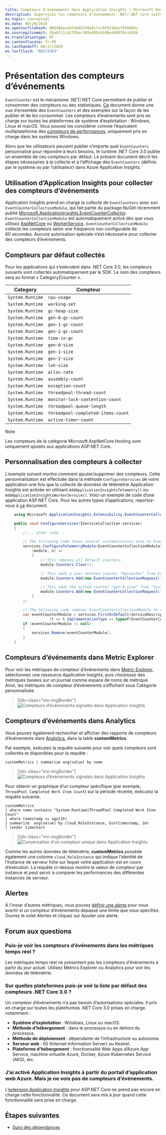 ```yaml
---
title: Compteurs d’événements dans Application Insights | Microsoft Docs
description: Supervisez les compteurs d’événements .NET/.NET Core système et personnalisés dans Application Insights.
ms.topic: conceptual
ms.date: 09/20/2019
ms.openlocfilehash: 000486ecd4fddd5749e4c7cc9f9210a1f0f8666c
ms.sourcegitcommit: 2bab7c1cd1792ec389a488c6190e4d90f8ca503b
ms.translationtype: HT
ms.contentlocale: fr-FR
ms.lasthandoff: 08/17/2020
ms.locfileid: "88272363"
---
```

# <a name="eventcounters-introduction"></a>Présentation des compteurs d’événements

`EventCounter` est le mécanisme .NET/.NET Core permettant de publier et consommer des compteurs ou des statistiques. [Ce](https://github.com/dotnet/runtime/blob/master/src/libraries/System.Diagnostics.Tracing/documentation/EventCounterTutorial.md) document donne une vue d’ensemble des `EventCounters` et des exemples sur la façon de les publier et de les consommer. Les compteurs d’événements sont pris en charge sur toutes les plateformes de système d’exploitation : Windows, Linux et macOS. Vous pouvez les considérer comme l’équivalent multiplateforme des [compteurs de performances](/dotnet/api/system.diagnostics.performancecounter), uniquement pris en charge dans les systèmes Windows.

Alors que les utilisateurs peuvent publier n’importe quel `EventCounters` personnalisé pour répondre à leurs besoins, le runtime .NET Core 3.0 publie un ensemble de ces compteurs par défaut. Le présent document décrit les étapes nécessaires à la collecte et à l’affichage des `EventCounters` (définis par le système ou par l’utilisateur) dans Azure Application Insights.

## <a name="using-application-insights-to-collect-eventcounters"></a>Utilisation d’Application Insights pour collecter des compteurs d’événements

Application Insights prend en charge la collecte de `EventCounters` avec son `EventCounterCollectionModule`, qui fait partie du package NuGet récemment publié [Microsoft.ApplicationInsights.EventCounterCollector](https://www.nuget.org/packages/Microsoft.ApplicationInsights.EventCounterCollector). `EventCounterCollectionModule` est automatiquement activé dès que vous utilisez [AspNetCore](asp-net-core.md) ou [WorkerService](worker-service.md). `EventCounterCollectionModule` collecte les compteurs selon une fréquence non configurable de 60 secondes. Aucune autorisation spéciale n’est nécessaire pour collecter des compteurs d’événements.

## <a name="default-counters-collected"></a>Compteurs par défaut collectés

Pour les applications qui s’exécutent dans .NET Core 3.0, les compteurs suivants sont collectés automatiquement par le SDK. Le nom des compteurs sera au format « Category|Counter ».

|Category | Compteur|
|---------------|-------|
|`System.Runtime` | `cpu-usage` |
|`System.Runtime` | `working-set` |
|`System.Runtime` | `gc-heap-size` |
|`System.Runtime` | `gen-0-gc-count` |
|`System.Runtime` | `gen-1-gc-count` |
|`System.Runtime` | `gen-2-gc-count` |
|`System.Runtime` | `time-in-gc` |
|`System.Runtime` | `gen-0-size` |
|`System.Runtime` | `gen-1-size` |
|`System.Runtime` | `gen-2-size` |
|`System.Runtime` | `loh-size` |
|`System.Runtime` | `alloc-rate` |
|`System.Runtime` | `assembly-count` |
|`System.Runtime` | `exception-count` |
|`System.Runtime` | `threadpool-thread-count` |
|`System.Runtime` | `monitor-lock-contention-count` |
|`System.Runtime` | `threadpool-queue-length` |
|`System.Runtime` | `threadpool-completed-items-count` |
|`System.Runtime` | `active-timer-count` |

> [!NOTE]
> Les compteurs de la catégorie Microsoft.AspNetCore.Hosting sont uniquement ajoutés aux applications ASP.NET Core.

## <a name="customizing-counters-to-be-collected"></a>Personnalisation des compteurs à collecter

L’exemple suivant montre comment ajouter/supprimer des compteurs. Cette personnalisation est effectuée dans la méthode `ConfigureServices` de votre application une fois que la collecte de données de télémétrie Application Insights est activée en utilisant `AddApplicationInsightsTelemetry()` ou `AddApplicationInsightsWorkerService()`. Voici un exemple de code d’une application ASP.NET Core. Pour les autres types d’applications, reportez-vous à [ce](worker-service.md#configuring-or-removing-default-telemetrymodules) document.

```csharp
    using Microsoft.ApplicationInsights.Extensibility.EventCounterCollector;

    public void ConfigureServices(IServiceCollection services)
    {
        //... other code...

        // The following code shows several customizations done to EventCounterCollectionModule.
        services.ConfigureTelemetryModule<EventCounterCollectionModule>(
            (module, o) =>
            {
                // This removes all default counters.
                module.Counters.Clear();

                // This adds a user defined counter "MyCounter" from EventSource named "MyEventSource"
                module.Counters.Add(new EventCounterCollectionRequest("MyEventSource", "MyCounter"));

                // This adds the system counter "gen-0-size" from "System.Runtime"
                module.Counters.Add(new EventCounterCollectionRequest("System.Runtime", "gen-0-size"));
            }
        );

        // The following code removes EventCounterCollectionModule to disable the module completely.
        var eventCounterModule = services.FirstOrDefault<ServiceDescriptor>
                    (t => t.ImplementationType == typeof(EventCounterCollectionModule));
        if (eventCounterModule != null)
        {
            services.Remove(eventCounterModule);
        }
    }
```

## <a name="event-counters-in-metric-explorer"></a>Compteurs d’événements dans Metric Explorer

Pour voir les métriques de compteur d’événements dans [Metric Explorer](../platform/metrics-charts.md), sélectionnez une ressource Application Insights, puis choisissez des métriques basées sur un journal comme espace de noms de métrique. Ainsi, les métriques de compteur d’événements s’affichent sous Catégorie personnalisée.

> [!div class="mx-imgBorder"]
> ![Compteurs d’événements signalés dans Application Insights](./media/event-counters/metrics-explorer-counter-list.png)

## <a name="event-counters-in-analytics"></a>Compteurs d’événements dans Analytics

Vous pouvez également rechercher et afficher des rapports de compteurs d’événements dans [Analytics](../log-query/log-query-overview.md), dans la table **customMetrics**.

Par exemple, exécutez la requête suivante pour voir quels compteurs sont collectés et disponibles pour la requête :

```Kusto
customMetrics | summarize avg(value) by name
```

> [!div class="mx-imgBorder"]
> ![Compteurs d’événements signalés dans Application Insights](./media/event-counters/analytics-event-counters.png)

Pour obtenir un graphique d’un compteur spécifique (par exemple, `ThreadPool Completed Work Item Count`) sur la période récente, exécutez la requête suivante.

```Kusto
customMetrics 
| where name contains "System.Runtime|ThreadPool Completed Work Item Count"
| where timestamp >= ago(1h)
| summarize  avg(value) by cloud_RoleInstance, bin(timestamp, 1m)
| render timechart
```
> [!div class="mx-imgBorder"]
> ![Conversation d’un compteur unique dans Application Insights](./media/event-counters/analytics-completeditems-counters.png)

Comme les autres données de télémétrie, **customMetrics** possède également une colonne `cloud_RoleInstance` qui indique l’identité de l’instance de serveur hôte sur lequel votre application est en cours d’exécution. La requête ci-dessus montre la valeur de compteur par instance et peut servir à comparer les performances des différentes instances de serveur.

## <a name="alerts"></a>Alertes
À l’instar d’autres métriques, vous pouvez [définir une alerte](../platform/alerts-log.md) pour vous avertir si un compteur d’événements dépasse une limite que vous spécifiez. Ouvrez le volet Alertes et cliquez sur Ajouter une alerte.

## <a name="frequently-asked-questions"></a>Forum aux questions

### <a name="can-i-see-eventcounters-in-live-metrics"></a>Puis-je voir les compteurs d’événements dans les métriques temps réel ?

Les métriques temps réel ne présentent pas les compteurs d’événements à partir du jour actuel. Utilisez Metrics Explorer ou Analytics pour voir les données de télémétrie.

### <a name="which-platforms-can-i-see-the-default-list-of-net-core-30-counters"></a>Sur quelles plateformes puis-je voir la liste par défaut des compteurs .NET Core 3.0 ?

Un compteur d’événements n’a pas besoin d’autorisations spéciales. Il pris en charge sur toutes les plateformes .NET Core 3.0 prises en charge. notamment :

* **Système d’exploitation** : Windows, Linux ou macOS.
* **Méthode d’hébergement** : dans le processus ou en dehors du processus.
* **Méthode de déploiement** : dépendante de l’infrastructure ou autonome.
* **Serveur web** : IIS (Internet Information Server) ou Kestrel.
* **Plateforme d’hébergement** : fonctionnalité Web Apps d’Azure App Service, machine virtuelle Azure, Docker, Azure Kubernetes Service (AKS), etc.

### <a name="i-have-enabled-application-insights-from-azure-web-app-portal-but-i-cant-see-eventcounters"></a>J’ai activé Application Insights à partir du portail d’application web Azure. Mais je ne vois pas de compteurs d’événements.

 L’[extension Application Insights](./azure-web-apps.md) pour ASP.NET Core ne prend pas encore en charge cette fonctionnalité. Ce document sera mis à jour quand cette fonctionnalité sera prise en charge.

## <a name="next-steps"></a><a name="next"></a>Étapes suivantes

* [Suivi des dépendances](./asp-net-dependencies.md)

